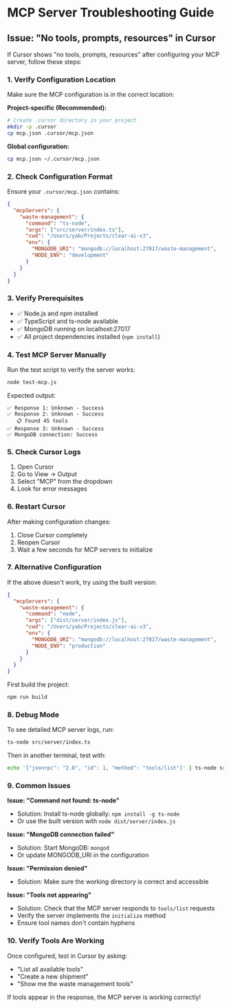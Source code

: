 # MCP Server Troubleshooting Guide

## Issue: "No tools, prompts, resources" in Cursor

If Cursor shows "no tools, prompts, resources" after configuring your MCP server, follow these steps:

### 1. Verify Configuration Location
Make sure the MCP configuration is in the correct location:

**Project-specific (Recommended):**
```bash
# Create .cursor directory in your project
mkdir -p .cursor
cp mcp.json .cursor/mcp.json
```

**Global configuration:**
```bash
cp mcp.json ~/.cursor/mcp.json
```

### 2. Check Configuration Format
Ensure your `.cursor/mcp.json` contains:

```json
{
  "mcpServers": {
    "waste-management": {
      "command": "ts-node",
      "args": ["src/server/index.ts"],
      "cwd": "/Users/yab/Projects/clear-ai-v3",
      "env": {
        "MONGODB_URI": "mongodb://localhost:27017/waste-management",
        "NODE_ENV": "development"
      }
    }
  }
}
```

### 3. Verify Prerequisites
- ✅ Node.js and npm installed
- ✅ TypeScript and ts-node available
- ✅ MongoDB running on localhost:27017
- ✅ All project dependencies installed (`npm install`)

### 4. Test MCP Server Manually
Run the test script to verify the server works:

```bash
node test-mcp.js
```

Expected output:
```
✅ Response 1: Unknown - Success
✅ Response 2: Unknown - Success
   📋 Found 45 tools
✅ Response 3: Unknown - Success
✅ MongoDB connection: Success
```

### 5. Check Cursor Logs
1. Open Cursor
2. Go to View → Output
3. Select "MCP" from the dropdown
4. Look for error messages

### 6. Restart Cursor
After making configuration changes:
1. Close Cursor completely
2. Reopen Cursor
3. Wait a few seconds for MCP servers to initialize

### 7. Alternative Configuration
If the above doesn't work, try using the built version:

```json
{
  "mcpServers": {
    "waste-management": {
      "command": "node",
      "args": ["dist/server/index.js"],
      "cwd": "/Users/yab/Projects/clear-ai-v3",
      "env": {
        "MONGODB_URI": "mongodb://localhost:27017/waste-management",
        "NODE_ENV": "production"
      }
    }
  }
}
```

First build the project:
```bash
npm run build
```

### 8. Debug Mode
To see detailed MCP server logs, run:

```bash
ts-node src/server/index.ts
```

Then in another terminal, test with:
```bash
echo '{"jsonrpc": "2.0", "id": 1, "method": "tools/list"}' | ts-node src/server/index.ts
```

### 9. Common Issues

**Issue: "Command not found: ts-node"**
- Solution: Install ts-node globally: `npm install -g ts-node`
- Or use the built version with `node dist/server/index.js`

**Issue: "MongoDB connection failed"**
- Solution: Start MongoDB: `mongod`
- Or update MONGODB_URI in the configuration

**Issue: "Permission denied"**
- Solution: Make sure the working directory is correct and accessible

**Issue: "Tools not appearing"**
- Solution: Check that the MCP server responds to `tools/list` requests
- Verify the server implements the `initialize` method
- Ensure tool names don't contain hyphens

### 10. Verify Tools Are Working
Once configured, test in Cursor by asking:
- "List all available tools"
- "Create a new shipment"
- "Show me the waste management tools"

If tools appear in the response, the MCP server is working correctly!
